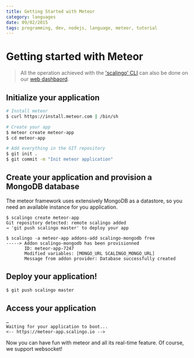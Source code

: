 ```yaml
---
title: Getting Started with Meteor
category: languages
date: 09/02/2015
tags: programming, dev, nodejs, language, meteor, tutorial
---
```


# Getting started with Meteor

<blockquote class="info">
  All the operation achieved with the <a href="http://cli.scalingo.com">'scalingo' CLI</a> can also be done on our <a href="https://my.scalingo.com">web dashbaord</a>.
</blockquote>

## Initialize your application

```bash
# Install meteor
$ curl https://install.meteor.com | /bin/sh

# Create your app
$ meteor create meteor-app
$ cd meteor-app

# Add everything in the GIT repository
$ git init .
$ git commit -m "Init meteor application"
```

## Create your application and provision a MongoDB database

The meteor framework uses extensively MongoDB as a datastore,
so you need an available instance for you application.

```
$ scalingo create meteor-app
Git repository detected: remote scalingo added
→ 'git push scalingo master' to deploy your app

$ scalingo -a meteor-app addons-add scalingo-mongodb free
-----> Addon scalingo-mongodb has been provisionned
       ID: meteor-app-7247
       Modified variables: [MONGO_URL SCALINGO_MONGO_URL]
       Message from addon provider: Database successfully created
```

## Deploy your application!

```bash
$ git push scalingo master
```

## Access your application

```
…
Waiting for your application to boot... 
<-- https://meteor-app.scalingo.io -->
```

Now you can have fun with meteor and all its real-time feature. Of course, we support websocket!
